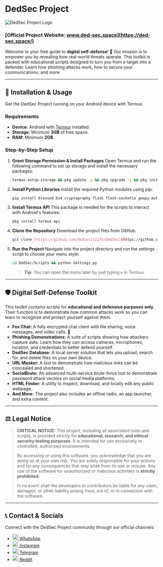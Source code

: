 # DedSec Project

![DedSec Project Logo](https://raw.githubusercontent.com/dedsec1121fk/dedsec1121fk.github.io/ef4b1f5775f5a6fb7cf331d8f868ea744c43e41b/Assets/Images/Custom%20Purple%20Fox%20Logo.png)

### [Official Project Website: www.ded-sec.space](https://ded-sec.space/)

Welcome to your free guide to **digital self-defense**! 🦊 Our mission is to empower you by revealing how real-world threats operate. This toolkit is packed with educational scripts designed to turn you from a target into a defender. Learn how phishing attacks work, how to secure your communications, and more.

---

## 🚀 Installation & Usage

Get the DedSec Project running on your Android device with Termux.

### Requirements
* **Device:** Android with [Termux](https://f-droid.org/) installed.
* **Storage:** Minimum **3GB** of free space.
* **RAM:** Minimum **2GB**.

### Step-by-Step Setup

1.  **Grant Storage Permission & Install Packages**
    Open Termux and run the following command to set up storage and install the necessary packages:
    ```bash
    termux-setup-storage && pkg update -y && pkg upgrade -y && pkg install aapt clang cloudflared curl ffmpeg fzf git jq libffi libffi-dev libxml2 libxslt nano ncurses nodejs openssh openssl openssl-tool proot python rust unzip wget zip -y
    ```

2.  **Install Python Libraries**
    Install the required Python modules using pip:
    ```bash
    pip install blessed bs4 cryptography flask flask-socketio geopy mutagen phonenumbers pycountry pydub pycryptodome requests werkzeug
    ```

3.  **Install Termux API**
    This package is needed for the scripts to interact with Android's features:
    ```bash
    pkg install termux-api
    ```

4.  **Clone the Repository**
    Download the project files from GitHub:
    ```bash
    git clone [https://github.com/dedsec1121fk/DedSec](https://github.com/dedsec1121fk/DedSec)
    ```

5.  **Run the Project**
    Navigate into the project directory and run the settings script to choose your menu style:
    ```bash
    cd DedSec/Scripts && python Settings.py
    ```
    > **Tip:** You can open the menu later by just typing `m` in Termux.

---

## 🛡️ Digital Self-Defense Toolkit

This toolkit contains scripts for **educational and defensive purposes only**. Their function is to demonstrate how common attacks work so you can learn to recognize and protect yourself against them.

* **Fox Chat:** A fully encrypted chat client with file sharing, voice messages, and video calls. 💬
* **Phishing Demonstrations:** A suite of scripts showing how attackers capture data. Learn how they can access cameras, microphones, location, and credentials to better defend yourself.
* **DedSec Database:** A local server solution that lets you upload, search for, and delete files on your own device.
* **URL Masker:** A tool to demonstrate how malicious links can be concealed and shortened.
* **SocialBrute:** An advanced multi-service brute-force tool to demonstrate password attack vectors on social media platforms.
* **HTML Finder:** A utility to inspect, download, and locally edit any public webpage.
* **And More:** The project also includes an offline radio, an app launcher, and extra content.

---

## ⚖️ Legal Notice

> **CRITICAL NOTICE:** This project, including all associated tools and scripts, is provided strictly for **educational, research, and ethical security testing purposes**. It is intended for use exclusively in controlled, authorized environments.
>
> By accessing or using this software, you acknowledge that you are doing so at your own risk. You are solely responsible for your actions and for any consequences that may arise from its use or misuse. Any use of the software for unauthorized or malicious activities is **strictly prohibited**.
>
> In no event shall the developers or contributors be liable for any claim, damages, or other liability arising from, out of, or in connection with the software.

---

## 📞 Contact & Socials

Connect with the DedSec Project community through our official channels:

* [<img src="https://img.icons8.com/color/48/000000/whatsapp--v1.png" width="20"/> WhatsApp](https://wa.me/37257263676)
* [<img src="https://img.icons8.com/fluent/48/000000/instagram-new.png" width="20"/> Instagram](https://www.instagram.com/dedsec_project_official)
* [<img src="https://img.icons8.com/color/48/000000/telegram-app.png" width="20"/> Telegram](https://t.me/dedsecproject)
* [<img src="https://img.icons8.com/color/48/000000/reddit.png" width="20"/> Reddit](https://www.reddit.com/user/dedsec_project/)